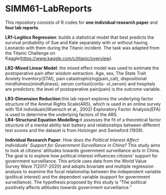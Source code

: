 # SIMM61-LabReports
This repository consists of R codes for **one individual research paper** and **four lab reports**.

**LR1-Logitics Regression**: builds a statistical model that best predicts the survival probability of Sue and Kate separately with or without having Leonardo with them during the Titanic incident. The task was adapted from the Titanic Challenge on Kaggle(https://www.kaggle.com/c/titanic/overview).  

**LR2-Mixed Linear Model**: the mixed effect model was used to estimate the postoperative pain after wisdom extraction. Age, sex, The State Trait Anxiety Inventory(STAI), pain catastrophizing(pain_cat), dispositional mindfulness(mindfulness), serum cortisol(cortis- ol_serum) and hospitals are predictors; the level of postoperative pain(pain) is the outcome variable.  

**LR3-Dimension Reduction**:this lab report explores the underlying factor structure of the Animal Rights Scale(ARS), which is used in an online survey with 154 individuals(Wuensch et al., 2002) Exploratory Factor Analysis(EFA) is used to determine the underlying factors of the ARS.  
**LR4-Structural Equation Modelling**:it assesses the fit of a theoretical factor structure of a mental ability test battery and relationships between different test scores and the dataset is from Holzinger and Swineford (1939).   

**Individual Research Paper**: *How does the Political Interest Affect Individuals’ Support for Government Surveillance in China?* This study aims to look at citizens’ attitudes towards government surveillance acts in China. The goal is to explore how political interest influences citizens’ support for government surveillance. This article uses data from the World Value Survey Wave 7(2017-2020) and adopts bivariate and multiple regression analysis to examine the focal relationship between the independent variable (political interest) and the dependent variable (support for government surveillance). The hypothesis proposed by this study is “The political positively affects attitudes towards government surveillance.”
